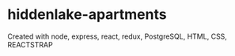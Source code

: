 # hiddenlake-apartments
Created with node, express, react, redux, PostgreSQL, HTML, CSS, REACTSTRAP
